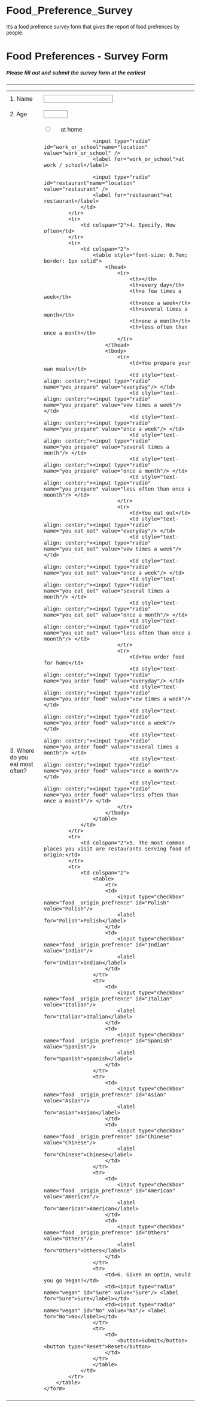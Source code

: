 # Food_Preference_Survey
It's a food prefrence survey form that gives the report of food prefrences by people.
<!DOCTYPE html>
<html lang="en">
<head>
    <meta charset="UTF-8">
    <meta http-equiv="X-UA-Compatible" content="IE=edge">
    <meta name="viewport" content="width=device-width, initial-scale=1.0">
    <title>Foof Preferences Survey Form</title>
    <style>
        body{
            font-family: sans-serif;
        }
        th,
        td {
            padding: 10px;
        }
        label{
            margin: 20px;
        }
        button{
            margin: 2px;
        }
    </style>
</head>
<body>
    <h1>Food Preferences - Survey Form</h1>
    <h5>Please fill out and submit the survey form at the earliest</h5>
    <hr />
    <form action="" method="post">
        <table> 
            <tr>
                <td>1. Name</td>
                <td> <input type="text" name="user" /> </td>
            </tr>
            <tr>
                <td>2. Age</td>
                <td> <input type="number" name="age" min="13" max="100"/></td>
            </tr>
            <tr>
                <td>3. Where do you eat most often?</td>
                <td>
                    <input type="radio" id="home"name="location" value="home" />
                    <label for="home">at home</label>

                    <input type="radio" id="work_or_school"name="location" value="work_or_school" />
                    <label for="work_or_school">at work / school</label>
                
                    <input type="radio" id="restaurant"name="location" value="restaurant" />
                    <label for="restaurant">at restaurant</label>
                </td>
            </tr>
            <tr>
                <td colspan="2">4. Specify, How often</td>
            </tr>
            <tr>
                <td colspan="2"> 
                    <table style="font-size: 0.7em; border: 1px solid">
                        <thead>
                            <tr>
                                <th></th>
                                <th>every day</th>
                                <th>a few times a week</th>
                                <th>once a week</th>
                                <th>several times a month</th>
                                <th>one a month</th>
                                <th>less often than once a month</th>
                            </tr>
                        </thead>
                        <tbody>
                            <tr>
                                <td>You prepare your own meals</td>
                                <td style="text-align: center;"><input type="radio" name="you_prepare" value="everyday"/> </td>
                                <td style="text-align: center;"><input type="radio" name="you_prepare" value="vew times a week"/> </td>
                                <td style="text-align: center;"><input type="radio" name="you_prepare" value="once a week"/> </td>
                                <td style="text-align: center;"><input type="radio" name="you_prepare" value="several times a month"/> </td>
                                <td style="text-align: center;"><input type="radio" name="you_prepare" value="once a month"/> </td>
                                <td style="text-align: center;"><input type="radio" name="you_prepare" value="less often than once a moonth"/> </td>
                            </tr>
                            <tr>
                                <td>You eat out</td>
                                <td style="text-align: center;"><input type="radio" name="you_eat_out" value="everyday"/> </td>
                                <td style="text-align: center;"><input type="radio" name="you_eat_out" value="vew times a week"/> </td>
                                <td style="text-align: center;"><input type="radio" name="you_eat_out" value="once a week"/> </td>
                                <td style="text-align: center;"><input type="radio" name="you_eat_out" value="several times a month"/> </td>
                                <td style="text-align: center;"><input type="radio" name="you_eat_out" value="once a month"/> </td>
                                <td style="text-align: center;"><input type="radio" name="you_eat_out" value="less often than once a moonth"/> </td>
                            </tr>
                            <tr>
                                <td>You order food for home</td>
                                <td style="text-align: center;"><input type="radio" name="you_order_food" value="everyday"/> </td>
                                <td style="text-align: center;"><input type="radio" name="you_order_food" value="vew times a week"/> </td>
                                <td style="text-align: center;"><input type="radio" name="you_order_food" value="once a week"/> </td>
                                <td style="text-align: center;"><input type="radio" name="you_order_food" value="several times a month"/> </td>
                                <td style="text-align: center;"><input type="radio" name="you_order_food" value="once a month"/> </td>
                                <td style="text-align: center;"><input type="radio" name="you_order_food" value="less often than once a moonth"/> </td>
                            </tr>
                        </tbody>
                    </table>
                </td>
            </tr>
            <tr>
                <td colspan="2">5. The most common places you visit are restaurants serving food of origin:</td>
            </tr>
            <tr>
                <td colspan="2">
                    <table>
                        <tr>
                        <td>
                            <input type="checkbox"  name="food _origin_prefrence" id="Polish" value="Polish"/>
                            <label for="Polish">Polish</label>
                        </td>
                        <td>
                            <input type="checkbox"  name="food _origin_prefrence" id="Indian" value="Indian"/>
                            <label for="Indian">Indian</label>
                        </td>
                    </tr>
                    <tr>
                        <td>
                            <input type="checkbox"  name="food _origin_prefrence" id="Italian" value="Italian"/>
                            <label for="Italian">Italian</label>
                        </td>
                        <td>
                            <input type="checkbox"  name="food _origin_prefrence" id="Spanish" value="Spanish"/>
                            <label for="Spanish">Spanish</label>
                        </td>
                    </tr>
                    <tr>
                        <td>
                            <input type="checkbox"  name="food _origin_prefrence" id="Asian" value="Asian"/>
                            <label for="Asian">Asian</label>
                        </td>
                        <td>
                            <input type="checkbox"  name="food _origin_prefrence" id="Chinese" value="Chinese"/>
                            <label for="Chinese">Chinese</label>
                        </td>
                    </tr>
                    <tr>
                        <td>
                            <input type="checkbox"  name="food _origin_prefrence" id="American" value="American"/>
                            <label for="American">American</label>
                        </td>
                        <td>
                            <input type="checkbox"  name="food _origin_prefrence" id="Others" value="Others"/>
                            <label for="Others">Others</label>
                        </td>
                    </tr>
                    <tr>
                        <td>6. Given an optin, would you go Vegan?</td>
                        <td><input type="radio" name="vegan" id="Sure" value="Sure"/> <label for="Sure">Sure</label></td>
                        <td><input type="radio" name="vegan" id="No" value="No"/> <label for="No">No</label></td>
                    </tr>
                    <tr>
                        <td>
                            <button>Submit</button><button type="Reset">Reset</button>
                        </td>
                    </tr>
                    </table>
                </td>
            </tr>
        </table>
    </form>
</body>
</html>
